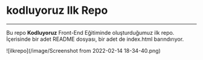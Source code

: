 # kodluyoruz Ilk Repo
---------------------------------------------------------------------
Bu repo **Kodluyoruz** Front-End Eğitiminde oluşturduğumuz ilk repo. İçerisinde bir adet README dosyası, bir adet de index.html barındırıyor.

![ilkrepo](/image/Screenshot from 2022-02-14 18-34-40.png)
